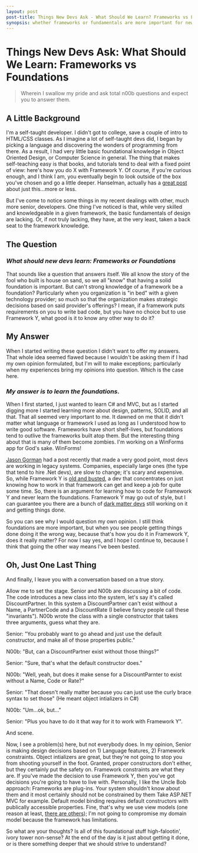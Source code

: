 ```yaml
---
layout: post
post-title: Things New Devs Ask - What Should We Learn? Frameworks vs Foundations
synopsis: whether frameworks or fundamentals are more important for new devs to learn.
---      
```

# Things New Devs Ask: What Should We Learn: Frameworks vs Foundations
  
> Wherein I swallow my pride and ask total n00b questions and expect you to answer them.
## A Little Background

I'm a self-taught developer. I didn't got to college, save a couple of intro to HTML/CSS classes. As I imagine a lot of self-taught devs did, I began by picking a language and discovering the wonders of programming from there. As a result, I had very little basic foundational knowledge in Object Oriented Design, or Computer Science in general. The thing that makes self-teaching easy is that books, and tutorials tend to deal with a fixed point of view: here's how you do X with Framework Y. Of course, if you're curious enough, and I think I am, you eventually begin to look outside of the box you've chosen and go a little deeper. Hanselman, actually has a [great post](http://www.hanselman.com/blog/PleaseLearnToThinkAboutAbstractions.aspx) about just this...more or less.

But I've come to notice some things in my recent dealings with other, much more senior, developers. One thing I've noticed is that, while very skilled and knowledgeable in a given framework, the basic fundamentals of design are lacking. Or, if not truly lacking, they have, at the very least, taken a back seat to the framework knowledge.

## The Question
### _What should new devs learn: Frameworks or Foundations_

That sounds like a question that answers itself. We all know the story of the fool who built is house on sand, so we all "know" that having a solid foundation is important. But can't strong knowledge of a framework be a foundation? Particularly when you organization is "in bed" with a given technology provider; so much so that the organization makes strategic decisions based on said provider's offerings? I mean, if a framework puts requirements on you to write bad code, but you have no choice but to use Framework Y, what good is it to know any other way to do it?

## My Answer

When I started writing these question I didn't want to offer my answers. That whole idea seemed flawed because I wouldn't be asking them if I had my own opinion formulated, but I'm will to make exceptions; particularly when my experiences bring my opinions into question. Which is the case here.

### _My answer is to learn the foundations._

When I first started, I just wanted to learn C# and MVC, but as I started digging more I started learning more about design, patterns, SOLID, and all that. That all seemed very important to me. It dawned on me that it didn't matter what language or framework I used as long as I understood how to write good software. Frameworks have short shelf-lives, but foundations tend to outlive the frameworks built atop them. But the interesting thing about that is many of them become zombies. I'm working on a WinForms app for God's sake. WinForms!

[Jason Gorman](http://codemanship.co.uk/parlezuml/blog/?postid=1153) had a post recently that made a very good point, most devs are working in legacy systems. Companies, especially large ones (the type that tend to hire .Net devs), are slow to change; it's scary and expensive. So, while Framework Y is [old and busted](http://www.youtube.com/watch?feature=player_detailpage&amp;v=ha-uagjJQ9k#t=13s), a dev that concentrates on just knowing how to work in that framework can get and keep a job for quite some time. So, there is an argument for learning how to code for Framework Y and never learn the foundations. Framework Y may go out of style, but I can guarantee you there are a bunch of [dark matter devs](http://www.hanselman.com/blog/DarkMatterDevelopersTheUnseen99.aspx) still working on it and getting things done.

So you can see why I would question my own opinion. I still think foundations are more important, but when you see people getting things done doing it the wrong way, because that's how you do it in Framework Y, does it really matter? For now I say yes, and I hope I continue to, because I think that going the other way means I've been bested.

## Oh, Just One Last Thing

And finally, I leave you with a conversation based on a true story.

Allow me to set the stage. Senior and N00b are discussing a bit of code. The code introduces a new class into the system, let's say it's called DiscountPartner. In this system a DiscountPartner can't exist without a Name, a PartnerCode and a DiscountRate (I believe fancy people call these "invariants"). N00b wrote the class with a single constructor that takes three arguments, guess what they are.

Senior: "You probably want to go ahead and just use the default constructor, and make all of those properties public."

N00b: "But, can a DiscountPartner exist without those things?"

Senior: "Sure, that's what the default constructor does."

N00b: "Well, yeah, but does it make sense for a DiscountParnter to exist without a Name, Code or Rate?"

Senior: "That doesn't really matter because you can just use the curly brace syntax to set those" (He meant object intializers in C#)

N00b: "Um...ok, but..."

Senior: "Plus you have to do it that way for it to work with Framework Y".

And scene.

Now, I see a problem(s) here, but not everybody does. In my opinion, Senior is making design decisions based on 1) Language features, 2) Framework constraints. Object intializers are great, but they're not going to stop you from shooting yourself in the foot. Granted, proper constructors don't either, but they certainly put the safety on. Framework constraints are what they are. If you've made the decision to use Framework Y, then you've got decisions you're going to have to live with. Personally, I like the Uncle Bob approach: Frameworks are plug-ins. Your system shouldn't know about them and it most certainly should not be constrained by them Take ASP.NET MVC for example. Default model binding requires default constructors with publically accessible properties. Fine, that's why we use view models (one reason at least, [there are others](http://odetocode.com/blogs/scott/archive/2012/03/11/complete-guide-to-mass-assignment-in-asp-net-mvc.aspx)); I'm not going to compromise my domain model because the framework has limitations.

So what are your thoughts? Is all of this foundational stuff high-falootin', ivory tower non-sense? At the end of the day is it just about getting it done, or is there something deeper that we should strive to understand?